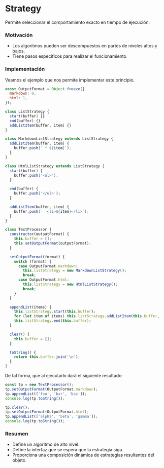 # Strategy

Permite seleccionar el comportamiento exacto en tiempo de ejecución.

### Motivación

- Los algoritmos pueden ser descompuestos en partes de niveles altos y bajos.
- Tiene pasos específicos para realizar el funcionamiento.

### Implementación

Veamos el ejemplo que nos permite implementar este principio.

```javascript
const OutputFormat = Object.freeze({
  markdown: 0,
  html: 1,
});

class ListStrategy {
  start(buffer) {}
  end(buffer) {}
  addListItem(buffer, item) {}
}

class MarkdownListStrategy extends ListStrategy {
  addListItem(buffer, item) {
    buffer.push(` * ${item}`);
  }
}

class HtmlListStrategy extends ListStrategy {
  start(buffer) {
    buffer.push('<ul>');
  }

  end(buffer) {
    buffer.push('</ul>');
  }

  addListItem(buffer, item) {
    buffer.push(`  <li>${item}</li>`);
  }
}

class TextProcessor {
  constructor(outputFormat) {
    this.buffer = [];
    this.setOutputFormat(outputFormat);
  }

  setOutputFormat(format) {
    switch (format) {
      case OutputFormat.markdown:
        this.listStrategy = new MarkdownListStrategy();
        break;
      case OutputFormat.html:
        this.listStrategy = new HtmlListStrategy();
        break;
    }
  }

  appendList(items) {
    this.listStrategy.start(this.buffer);
    for (let item of items) this.listStrategy.addListItem(this.buffer, item);
    this.listStrategy.end(this.buffer);
  }

  clear() {
    this.buffer = [];
  }

  toString() {
    return this.buffer.join('\n');
  }
}
```

De tal forma, que al ejecutarlo dará el siguiente resultado:

```javascript
const tp = new TextProcessor();
tp.setOutputFormat(OutputFormat.markdown);
tp.appendList(['foo', 'bar', 'baz']);
console.log(tp.toString());

tp.clear();
tp.setOutputFormat(OutputFormat.html);
tp.appendList(['alpha', 'beta', 'gamma']);
console.log(tp.toString());
```

### Resumen

- Define un algoritmo de alto nivel.
- Define la interfaz que se espera que la estrategia siga.
- Proporciona una composición dinámica de estrategias resultantes del objeto.
